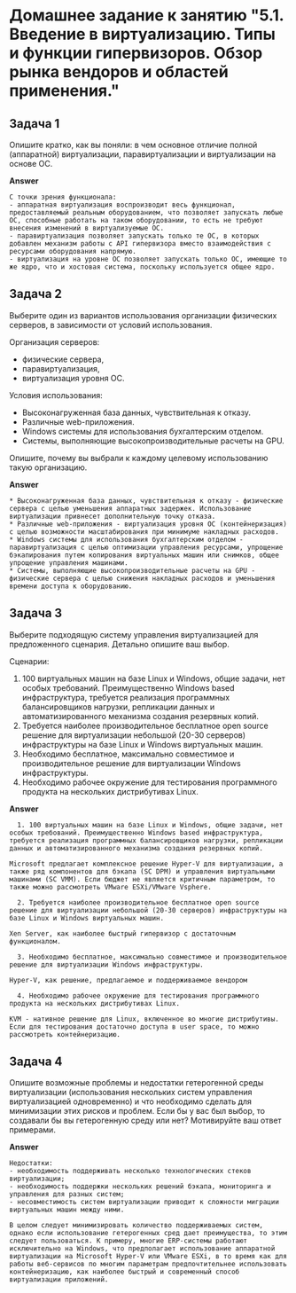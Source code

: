 
# Домашнее задание к занятию "5.1. Введение в виртуализацию. Типы и функции гипервизоров. Обзор рынка вендоров и областей применения."


## Задача 1

Опишите кратко, как вы поняли: в чем основное отличие полной (аппаратной) виртуализации, паравиртуализации и виртуализации на основе ОС.  

**Answer**

    С точки зрения функционала:
    - аппаратная виртуализация воспроизводит весь функционал, предоставляемый реальным оборудованием, что позволяет запускать любые ОС, способные работать на таком оборудовании, то есть не требуют внесения изменений в виртуализуемые ОС.
    - паравиртуализация позволяет запускать только те ОС, в которых добавлен механизм работы с API гипервизора вместо взаимодействия с ресурсами оборудования напрямую.
    - виртуализация на уровне ОС позволяет запускать только ОС, имеющие то же ядро, что и хостовая система, поскольку используется общее ядро.
    

## Задача 2

Выберите один из вариантов использования организации физических серверов, в зависимости от условий использования.

Организация серверов:
- физические сервера,
- паравиртуализация,
- виртуализация уровня ОС.

Условия использования:
- Высоконагруженная база данных, чувствительная к отказу.
- Различные web-приложения.
- Windows системы для использования бухгалтерским отделом.
- Системы, выполняющие высокопроизводительные расчеты на GPU.

Опишите, почему вы выбрали к каждому целевому использованию такую организацию.  

**Answer**

    * Высоконагруженная база данных, чувствительная к отказу - физические сервера с целью уменьшения аппаратных задержек. Использование виртуализации привнесет дополнительную точку отказа.
    * Различные web-приложения - виртуализация уровня ОС (контейнеризация) с целью возможности масштабирования при минимуме накладных расходов.
    * Windows системы для использования бухгалтерским отделом - паравиртуализация с целью оптимизации управления ресурсами, упрощение бэкапирования путем копирования виртуальных машин или снимков, общее упрощение управления машинами.
    * Системы, выполняющие высокопроизводительные расчеты на GPU - физические сервера с целью снижения накладных расходов и уменьшения времени доступа к оборудованию.

## Задача 3

Выберите подходящую систему управления виртуализацией для предложенного сценария. Детально опишите ваш выбор.

Сценарии:

1. 100 виртуальных машин на базе Linux и Windows, общие задачи, нет особых требований. Преимущественно Windows based инфраструктура, требуется реализация программных балансировщиков нагрузки, репликации данных и автоматизированного механизма создания резервных копий.
2. Требуется наиболее производительное бесплатное open source решение для виртуализации небольшой (20-30 серверов) инфраструктуры на базе Linux и Windows виртуальных машин.
3. Необходимо бесплатное, максимально совместимое и производительное решение для виртуализации Windows инфраструктуры.
4. Необходимо рабочее окружение для тестирования программного продукта на нескольких дистрибутивах Linux.  

**Answer** 

      1. 100 виртуальных машин на базе Linux и Windows, общие задачи, нет особых требований. Преимущественно Windows based инфраструктура, требуется реализация программных балансировщиков нагрузки, репликации данных и автоматизированного механизма создания резервных копий.

    Microsoft предлагает комплексное решение Hyper-V для виртуализации, а также ряд компонентов для бэкапа (SC DPM) и управления виртуальными машинами (SC VMM). Если бюджет не является критичным параметром, то также можно рассмотреть VMware ESXi/VMware Vsphere.

      2. Требуется наиболее производительное бесплатное open source решение для виртуализации небольшой (20-30 серверов) инфраструктуры на базе Linux и Windows виртуальных машин.

    Xen Server, как наиболее быстрый гипервизор с достаточным функционалом.

      3. Необходимо бесплатное, максимально совместимое и производительное решение для виртуализации Windows инфраструктуры.

    Hyper-V, как решение, предлагаемое и поддерживаемое вендором

      4. Необходимо рабочее окружение для тестирования программного продукта на нескольких дистрибутивах Linux.

    KVM - нативное решение для Linux, включенное во многие дистрибутивы. Если для тестирования достаточно доступа в user space, то можно рассмотреть контейнеризацию.

## Задача 4

Опишите возможные проблемы и недостатки гетерогенной среды виртуализации (использования нескольких систем управления виртуализацией одновременно) и что необходимо сделать для минимизации этих рисков и проблем. Если бы у вас был выбор, то создавали бы вы гетерогенную среду или нет? Мотивируйте ваш ответ примерами.

**Answer**

    Недостатки:
    - необходимость поддерживать несколько технологических стеков виртуализации;
    - необходимость поддержки нескольких решений бэкапа, мониторинга и управления для разных систем;
    - несовместимость систем виртуализации приводит к сложности миграции виртуальных машин между ними.

    В целом следует минимизировать количество поддерживаемых систем, однако если использование гетерогенных сред дает преимущества, то этим следует пользоваться. К примеру, многие ERP-системы работают исключительно на Windows, что предполагает использование аппаратной виртуализации на Microsoft Hyper-V или VMware ESXi, в то время как для работы веб-сервисов по многим параметрам предпочтительнее использовать контейнеризацию, как наиболее быстрый и современный способ виртуализации приложений.